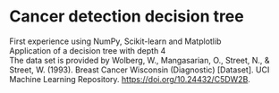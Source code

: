# Cancer detection decision tree
First experience using NumPy, Scikit-learn and Matplotlib \
Application of a decision tree with depth 4 \
The data set is provided by Wolberg, W., Mangasarian, O., Street, N., & Street, W. (1993). Breast Cancer Wisconsin (Diagnostic) [Dataset]. UCI Machine Learning Repository. https://doi.org/10.24432/C5DW2B.
